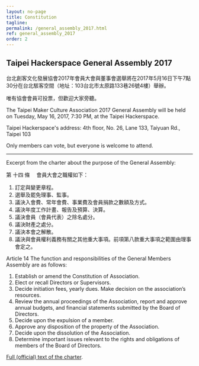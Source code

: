 ```yaml
---
layout: no-page
title: Constitution
tagline: 
permalink: /general_assembly_2017.html
ref: general_assembly_2017
order: 2
---
```


## Taipei Hackerspace General Assembly 2017

台北創客文化發展協會2017年會員大會與董事會選舉將在2017年5月16日下午7點30分在台北駭客空間（地址：103台北市太原路133巷26號4樓）舉辦。

唯有協會會員可投票，但歡迎大家旁聽。

The Taipei Maker Culture Association 2017 General Assembly will be held on Tuesday, May 16, 2017, 7:30 PM, at the Taipei Hackerspace.

Taipei Hackerspace's address: 4th floor, No. 26, Lane 133, Taiyuan Rd., Taipei 103

Only members can vote, but everyone is welcome to attend.

***

Excerpt from the charter about the purpose of the General Assembly:

第 十四 條　 會員大會之職權如下： 
1. 訂定與變更章程。 
2. 選舉及罷免理事、監事。 
3. 議決入會費、常年會費、事業費及會員捐款之數額及方式。 
4. 議決年度工作計畫、報告及預算、決算。 
5. 議決會員（會員代表）之除名處分。 
6. 議決財產之處分。 
7. 議決本會之解散。 
8. 議決與會員權利義務有關之其他重大事項。前項第八款重大事項之範圍由理事會定之。 

Article 14 The function and responsibilities of the General Members Assembly are as follows: 
1. Establish or amend the Constitution of Association. 
2. Elect or recall Directors or Supervisors. 
3. Decide initiation fees, yearly dues. Make decision on the association’s resources. 
4. Review the annual proceedings of the Association, report and approve annual budgets, and financial statements submitted by the Board of Directors. 
5. Decide upon the expulsion of a member. 
6. Approve any disposition of the property of the Association. 
7. Decide upon the dissolution of the Association. 
8. Determine important issues relevant to the rights and obligations of members of the Board of Directors.

[Full (official) text of the charter](https://docs.google.com/document/d/1hdHqjdwiPoz123rzYUCxZWWQs8uRahNLNw3jM8-zKdQ/).